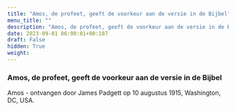 ```yaml
---
title: "Amos, de profeet, geeft de voorkeur aan de versie in de Bijbel"
menu_title: ""
description: "Amos, de profeet, geeft de voorkeur aan de versie in de Bijbel"
date: 2023-09-01 06:00:01+00:187
draft: False
hidden: True
weight:
---
```

### Amos, de profeet, geeft de voorkeur aan de versie in de Bijbel

Amos - ontvangen door James Padgett op 10 augustus 1915, Washington, DC, USA.
